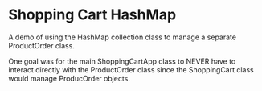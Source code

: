 # Shopping Cart HashMap

A demo of using the HashMap collection class to manage a separate ProductOrder class.

One goal was for the main ShoppingCartApp class to NEVER have to interact directly with the 
ProductOrder class since the ShoppingCart class would manage ProducOrder objects.
